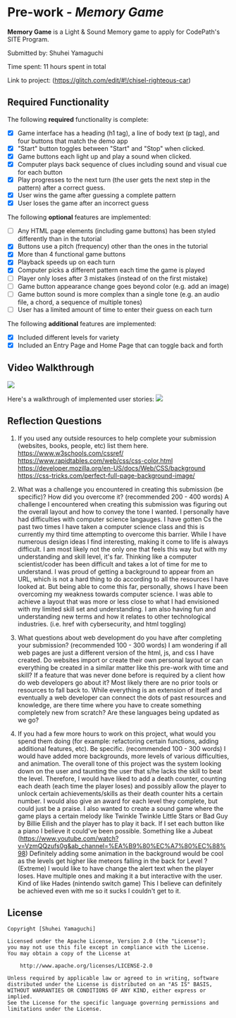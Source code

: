 # Pre-work - _Memory Game_

**Memory Game** is a Light & Sound Memory game to apply for CodePath's SITE Program.

Submitted by: Shuhei Yamaguchi

Time spent: 11 hours spent in total

Link to project: (https://glitch.com/edit/#!/chisel-righteous-car)

## Required Functionality

The following **required** functionality is complete:

- [x] Game interface has a heading (h1 tag), a line of body text (p tag), and four buttons that match the demo app
- [x] "Start" button toggles between "Start" and "Stop" when clicked.
- [x] Game buttons each light up and play a sound when clicked.
- [x] Computer plays back sequence of clues including sound and visual cue for each button
- [x] Play progresses to the next turn (the user gets the next step in the pattern) after a correct guess.
- [x] User wins the game after guessing a complete pattern
- [x] User loses the game after an incorrect guess

The following **optional** features are implemented:

- [ ] Any HTML page elements (including game buttons) has been styled differently than in the tutorial
- [x] Buttons use a pitch (frequency) other than the ones in the tutorial
- [x] More than 4 functional game buttons
- [x] Playback speeds up on each turn
- [x] Computer picks a different pattern each time the game is played
- [ ] Player only loses after 3 mistakes (instead of on the first mistake)
- [ ] Game button appearance change goes beyond color (e.g. add an image)
- [ ] Game button sound is more complex than a single tone (e.g. an audio file, a chord, a sequence of multiple tones)
- [ ] User has a limited amount of time to enter their guess on each turn

The following **additional** features are implemented:

- [x] Included different levels for variety
- [x] Included an Entry Page and Home Page that can toggle back and forth

## Video Walkthrough

![](https://i.imgur.com/xqVNXBi.gif)

Here's a walkthrough of implemented user stories:
![](your-link-here)

## Reflection Questions

1. If you used any outside resources to help complete your submission (websites, books, people, etc) list them here.
   https://www.w3schools.com/cssref/
   https://www.rapidtables.com/web/css/css-color.html
   https://developer.mozilla.org/en-US/docs/Web/CSS/background
   https://css-tricks.com/perfect-full-page-background-image/

2. What was a challenge you encountered in creating this submission (be specific)? How did you overcome it? (recommended 200 - 400 words)
   A challenge I encountered when creating this submission was figuring out the overall layout and how to convey the tone I wanted.
   I personally have had difficulties with computer science langauges. I have gotten Cs the past two times I have taken a computer science class and
   this is currently my third time attempting to overcome this barrier. While I have numerous design ideas I find interesting, making it come to life is
   always difficult. I am most likely not the only one that feels this way but with my understanding and skill level, it's far.
   Thinking like a computer scientist/coder has been difficult and takes a lot of time for me to understand.
   I was proud of getting a background to appear from an URL, which is not a hard thing to do according to all the resources I have looked at.
   But being able to come this far, personally, shows I have been overcoming my weakness towards computer science. I was able to achieve a layout
   that was more or less close to what I had envisioned with my limited skill set and understanding. I am also having fun and understanding
   new terms and how it relates to other technological industries. (i.e. href with cybersecurity, and html toggling)

3) What questions about web development do you have after completing your submission? (recommended 100 - 300 words)
   I am wondering if all web pages are just a different version of the html, js, and css I have created. Do websites import or create their own personal layout
   or can everything be created in a similar matter like this pre-work with time and skill?
   If a feature that was never done before is required by a client how do web developers go about it? Most likely there are no prior tools or resources
   to fall back to. While everything is an extension of itself and eventually a web developer can connect the dots of past resources and knowledge, are
   there time where you have to create something completely new from scratch?
   Are these languages being updated as we go?

4. If you had a few more hours to work on this project, what would you spend them doing (for example: refactoring certain functions, adding additional features, etc). Be specific. (recommended 100 - 300 words)
   I would have added more backgrounds, more levels of various difficulties, and animation.
   The overall tone of this project was the system looking down on the user and taunting the user that s/he lacks the skill to beat the level.
   Therefore, I would have liked to add a death counter, counting each death (each time the player loses) and possibly allow the player to unlock
   certain achievements/skills as their death counter hits a certain number. I would also give an award for each level they complete, but could just be a praise.
   I also wanted to create a sound game where the game plays a certain melody like Twinkle Twinkle Little Stars or Bad Guy by Billie Eilish and the player has to play it back.
   If I set each button like a piano I believe it could've been possible. Something like a Jubeat (https://www.youtube.com/watch?v=VzmQQzufs0g&ab_channel=%EA%B9%80%EC%A7%80%EC%88%98)
   Definitely adding some animation in the background would be cool as the levels get higher like meteors falling in the back for Level ? (Extreme)
   I would like to have change the alert text when the player loses. Have multiple ones and making it a but interactive with the user. Kind of like Hades (nintendo switch game)
   This I believe can definitely be achieved even with me so it sucks I couldn't get to it.

## License

    Copyright [Shuhei Yamaguchi]

    Licensed under the Apache License, Version 2.0 (the "License");
    you may not use this file except in compliance with the License.
    You may obtain a copy of the License at

        http://www.apache.org/licenses/LICENSE-2.0

    Unless required by applicable law or agreed to in writing, software
    distributed under the License is distributed on an "AS IS" BASIS,
    WITHOUT WARRANTIES OR CONDITIONS OF ANY KIND, either express or implied.
    See the License for the specific language governing permissions and
    limitations under the License.

